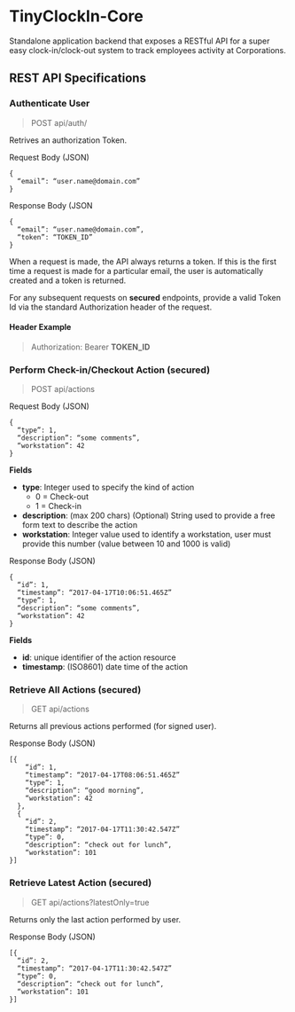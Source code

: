 # TinyClockIn-Core
Standalone application backend that exposes a RESTful API for a super easy clock-in/clock-out system to track employees activity at Corporations.

## REST API Specifications

### Authenticate User
> POST api/auth/

Retrives an authorization Token.

Request Body (JSON)
```
{
  “email”: “user.name@domain.com”
}
```
Response Body (JSON
```
{
  “email”: “user.name@domain.com”,
  “token”: “TOKEN_ID”
}
```

When a request is made, the API always returns a token. If this is the first time a request is made for a particular email, the user is automatically created and a token is returned.

For any subsequent requests on **secured** endpoints, provide a valid Token Id via the standard Authorization header of the request.

#### Header Example
> Authorization: Bearer **TOKEN_ID**

### Perform Check-in/Checkout Action (secured)
> POST api/actions

Request Body (JSON)
```
{
  “type”: 1,
  “description”: “some comments”,
  “workstation”: 42
}
```
**Fields**
- **type**: Integer used to specify the kind of action
  - 0 = Check-out
  - 1 = Check-in
- **description**: (max 200 chars) (Optional) String used to provide a free form text to describe the action
- **workstation**: Integer value used to identify a workstation, user must provide this number (value between 10 and 1000 is valid)


Response Body (JSON)
```
{
  “id”: 1,
  “timestamp”: “2017-04-17T10:06:51.465Z”
  “type”: 1,
  “description”: “some comments”,
  “workstation”: 42
}
```
**Fields**
- **id**: unique identifier of the action resource
- **timestamp**: (ISO8601) date time of the action

### Retrieve All Actions (secured)
> GET api/actions

Returns all previous actions performed (for signed user).

Response Body (JSON)
```
[{
    “id”: 1,
    “timestamp”: “2017-04-17T08:06:51.465Z”
    “type”: 1,
    “description”: “good morning”,
    “workstation”: 42
  },
  {
    “id”: 2,
    “timestamp”: “2017-04-17T11:30:42.547Z”
    “type”: 0,
    “description”: “check out for lunch”,
    “workstation”: 101
}]
```

### Retrieve Latest Action (secured)
> GET api/actions?latestOnly=true

Returns only the last action performed by user.

Response Body (JSON)
```
[{
  “id”: 2,
  “timestamp”: “2017-04-17T11:30:42.547Z”
  “type”: 0,
  “description”: “check out for lunch”,
  “workstation”: 101
}]
```
